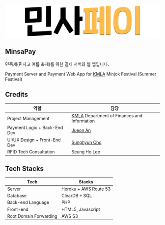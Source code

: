 ![민사페이 헤더 이미지](image/MinsaPayHeader@2x.png)

## MinsaPay

민족제(민사고 여름 축제)를 위한 결제 서버와 웹 앱입니다.

Payment Server and Payment Web App for [KMLA](https://en.wikipedia.org/wiki/Korean_Minjok_Leadership_Academy) Minjok Festival (Summer Festival)

## Credits

|역할|담당|
|----|----|
|Project Management|[KMLA](https://en.wikipedia.org/wiki/Korean_Minjok_Leadership_Academy) Department of Finances and Information|
|Payment Logic + Back-End Dev|[Jueon An](https://github.com/JueonAn)|
|UI/UX Design + Front-End Dev|[Sunghyun Cho](https://github.com/anaclumos)|
|RFID Tech Consultation|Seung Ho Lee|

## Tech Stacks

|Tech|Stacks|
|----|----|
|Server|Heroku + AWS Route 53|
|Database|ClearDB + SQL|
|Back-end Language|PHP|
|Front-end|HTML5, Javascript|
|Root Domain Forwarding|AWS S3|
